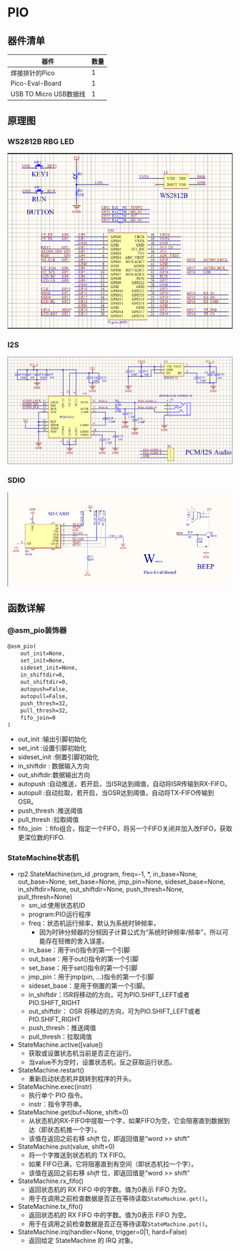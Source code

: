 # PIO
## 器件清单
器件 | 数量
---|---
焊接排针的Pico | 1
Pico-Eval-Board  | 1
USB TO Micro USB数据线 | 1
## 原理图
### WS2812B RBG LED
![原理图](./image/Schematic1.png)
### I2S
![原理图](./image/Schematic2.png)
### SDIO
![原理图](./image/Schematic3.png)
## 函数详解
### @asm_pio装饰器
    @asm_pio(
        out_init=None,
        set_init=None,
        sideset_init=None,
        in_shiftdir=0,
        out_shiftdir=0,
        autopush=False,
        autopull=False,
        push_thresh=32,
        pull_thresh=32,
        fifo_join=0
    )
* out_init :输出引脚初始化
* set_init :设置引脚初始化
* sideset_init :侧置引脚初始化
* in_shiftdir : 数据输入方向
* out_shiftdir:数据输出方向
* autopush :自动推送，若开启，当ISR达到阈值，自动将ISR传输到RX-FIFO。
* autopull :自动拉取，若开启，当OSR达到阈值，自动将TX-FIFO传输到OSR。
* push_thresh :推送阈值
* pull_thresh :拉取阈值
* fifo_join ：fifo组合，指定一个FIFO，将另一个FIFO关闭并加入改FIFO，获取更深位数的FIFO.
### StateMachine状态机
* rp2.StateMachine(sm_id ,program, freq=-1, *, in_base=None, out_base=None, set_base=None, jmp_pin=None, sideset_base=None, in_shiftdir=None, out_shiftdir=None, push_thresh=None, pull_thresh=None)
    * sm_id:使用状态机ID
    * program:PIO运行程序
    * freq：状态机运行频率，默认为系统时钟频率，
      * 因为时钟分频器的分频因子计算公式为“系统时钟频率/频率”，所以可能存在轻微的舍入误差。
    * in_base：用于in()指令的第一个引脚
    * out_base：用于out()指令的第一个引脚
    * set_base：用于set()指令的第一个引脚
    * jmp_pin：用于jmp(pin, ...)指令的第一个引脚
    * sideset_base：是用于侧置的第一个引脚。
    * in_shiftdir：ISR将移动的方向，可为PIO.SHIFT_LEFT或者PIO.SHIFT_RIGHT
    * out_shiftdir： OSR 将移动的方向，可为PIO.SHIFT_LEFT或者PIO.SHIFT_RIGHT
    * push_thresh：推送阈值
    * pull_thresh：拉取阈值
* StateMachine.active([value])
    * 获取或设置状态机当前是否正在运行。
    * 当value不为空时，设置状态机，反之获取运行状态。
* StateMachine.restart()
    * 重新启动状态机并跳转到程序的开头。
* StateMachine.exec(instr)
    * 执行单个 PIO 指令。
    * instr：指令字符串。
* StateMachine.get(buf=None, shift=0)
    * 从状态机的RX-FIFO中提取一个字，如果FIFO为空，它会阻塞直到数据到达（即状态机推一个字）。
    * 该值在返回之前右移 *shift* 位，即返回值是“word >> shift”
* StateMachine.put(value, shift=0)
    * 将一个字推送到状态机的 TX FIFO。
    * 如果 FIFO已满，它将阻塞直到有空间（即状态机拉一个字）。
    * 该值在返回之前右移 *shift* 位，即返回值是“word >> shift”
* StateMachine.rx_fifo()
    * 返回状态机的 RX FIFO 中的字数。值为0表示 FIFO 为空。
    * 用于在调用之前检查数据是否正在等待读取`StateMachine.get()`。
* StateMachine.tx_fifo()
    * 返回状态机的 RX FIFO 中的字数。值为0表示 FIFO 为空。
    * 用于在调用之前检查数据是否正在等待读取`StateMachine.put()`。
* StateMachine.irq(handler=None, trigger=0|1, hard=False)
    * 返回给定 StateMachine 的 IRQ 对象。